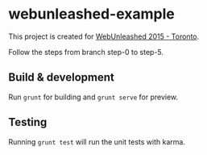 # webunleashed-example

This project is created for [WebUnleashed 2015 - Toronto](http://fitc.ca/event/webu15/).

Follow the steps from branch step-0 to step-5.

## Build & development

Run `grunt` for building and `grunt serve` for preview.

## Testing

Running `grunt test` will run the unit tests with karma.
